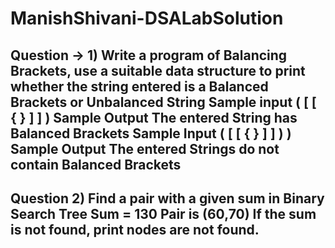 # ManishShivani-DSALabSolution

Question → 1) Write a program of Balancing Brackets, use a suitable data structure to print
whether the string entered is a Balanced Brackets or Unbalanced String
Sample input
( [ [ { } ] ] )
Sample Output
The entered String has Balanced Brackets
Sample Input
( [ [ { } ] ] ) )
Sample Output
The entered Strings do not contain Balanced Brackets
-------------------------------------------------------------------------------------------------------------------------------

Question 2) Find a pair with a given sum in Binary Search Tree
Sum = 130
Pair is (60,70)
If the sum is not found, print nodes are not found.
-----------------------------------------------------------------------------------------------------------------------
